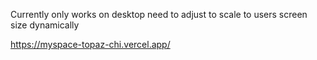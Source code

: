 Currently only works on desktop need to adjust to scale to users screen size dynamically 

https://myspace-topaz-chi.vercel.app/
